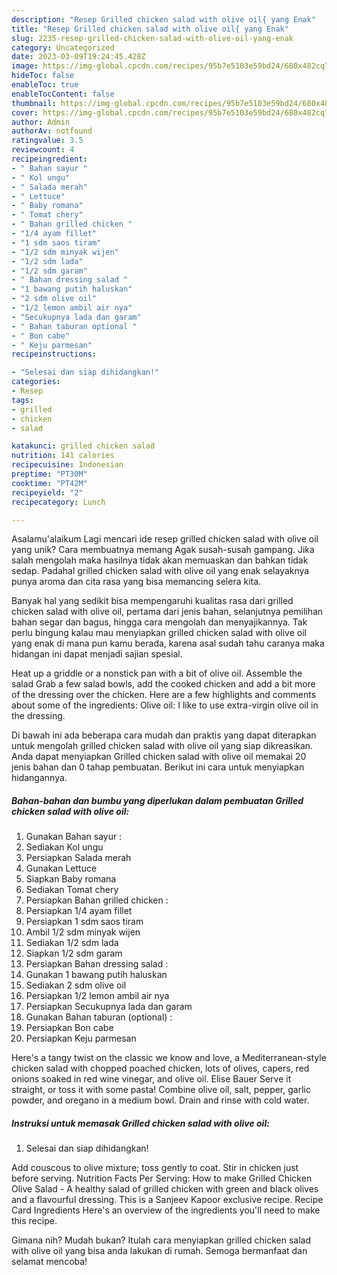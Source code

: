 ```yaml
---
description: "Resep Grilled chicken salad with olive oil{ yang Enak"
title: "Resep Grilled chicken salad with olive oil{ yang Enak"
slug: 2235-resep-grilled-chicken-salad-with-olive-oil-yang-enak
category: Uncategorized
date: 2023-03-09T19:24:45.428Z
image: https://img-global.cpcdn.com/recipes/95b7e5103e59bd24/680x482cq70/grilled-chicken-salad-with-olive-oil-foto-resep-utama.jpg
hideToc: false
enableToc: true
enableTocContent: false
thumbnail: https://img-global.cpcdn.com/recipes/95b7e5103e59bd24/680x482cq70/grilled-chicken-salad-with-olive-oil-foto-resep-utama.jpg
cover: https://img-global.cpcdn.com/recipes/95b7e5103e59bd24/680x482cq70/grilled-chicken-salad-with-olive-oil-foto-resep-utama.jpg
author: Admin
authorAv: notfound
ratingvalue: 3.5
reviewcount: 4
recipeingredient:
- " Bahan sayur "
- " Kol ungu"
- " Salada merah"
- " Lettuce"
- " Baby romana"
- " Tomat chery"
- " Bahan grilled chicken "
- "1/4 ayam fillet"
- "1 sdm saos tiram"
- "1/2 sdm minyak wijen"
- "1/2 sdm lada"
- "1/2 sdm garam"
- " Bahan dressing salad "
- "1 bawang putih haluskan"
- "2 sdm olive oil"
- "1/2 lemon ambil air nya"
- "Secukupnya lada dan garam"
- " Bahan taburan optional "
- " Bon cabe"
- " Keju parmesan"
recipeinstructions:

- "Selesai dan siap dihidangkan!"
categories:
- Resep
tags:
- grilled
- chicken
- salad

katakunci: grilled chicken salad 
nutrition: 141 calories
recipecuisine: Indonesian
preptime: "PT30M"
cooktime: "PT42M"
recipeyield: "2"
recipecategory: Lunch

---
```



Asalamu'alaikum Lagi mencari ide resep grilled chicken salad with olive oil yang unik? Cara membuatnya memang Agak susah-susah gampang. Jika salah mengolah maka hasilnya tidak akan memuaskan dan bahkan tidak sedap. Padahal grilled chicken salad with olive oil yang enak selayaknya punya aroma dan cita rasa yang bisa memancing selera kita.


Banyak hal yang sedikit bisa mempengaruhi kualitas rasa dari grilled chicken salad with olive oil, pertama dari jenis bahan, selanjutnya pemilihan bahan segar dan bagus, hingga cara mengolah dan menyajikannya. Tak perlu bingung kalau mau menyiapkan grilled chicken salad with olive oil yang enak di mana pun kamu berada, karena asal sudah tahu caranya maka hidangan ini dapat menjadi sajian spesial.

Heat up a griddle or a nonstick pan with a bit of olive oil. Assemble the salad Grab a few salad bowls, add the cooked chicken and add a bit more of the dressing over the chicken. Here are a few highlights and comments about some of the ingredients: Olive oil: I like to use extra-virgin olive oil in the dressing.


Di bawah ini ada beberapa cara mudah dan praktis yang dapat diterapkan untuk mengolah grilled chicken salad with olive oil yang siap dikreasikan. Anda dapat menyiapkan Grilled chicken salad with olive oil memakai 20 jenis bahan dan 0 tahap pembuatan. Berikut ini cara untuk menyiapkan hidangannya.

<!--inarticleads1-->

##### Bahan-bahan dan bumbu yang diperlukan dalam pembuatan Grilled chicken salad with olive oil:

1. Gunakan  Bahan sayur :
1. Sediakan  Kol ungu
1. Persiapkan  Salada merah
1. Gunakan  Lettuce
1. Siapkan  Baby romana
1. Sediakan  Tomat chery
1. Persiapkan  Bahan grilled chicken :
1. Persiapkan 1/4 ayam fillet
1. Persiapkan 1 sdm saos tiram
1. Ambil 1/2 sdm minyak wijen
1. Sediakan 1/2 sdm lada
1. Siapkan 1/2 sdm garam
1. Persiapkan  Bahan dressing salad :
1. Gunakan 1 bawang putih haluskan
1. Sediakan 2 sdm olive oil
1. Persiapkan 1/2 lemon ambil air nya
1. Persiapkan Secukupnya lada dan garam
1. Gunakan  Bahan taburan (optional) :
1. Persiapkan  Bon cabe
1. Persiapkan  Keju parmesan


Here&#39;s a tangy twist on the classic we know and love, a Mediterranean-style chicken salad with chopped poached chicken, lots of olives, capers, red onions soaked in red wine vinegar, and olive oil. Elise Bauer Serve it straight, or toss it with some pasta! Combine olive oil, salt, pepper, garlic powder, and oregano in a medium bowl. Drain and rinse with cold water. 

<!--inarticleads2-->

##### Instruksi untuk memasak Grilled chicken salad with olive oil:


1. Selesai dan siap dihidangkan!

Add couscous to olive mixture; toss gently to coat. Stir in chicken just before serving. Nutrition Facts Per Serving: How to make Grilled Chicken Olive Salad - A healthy salad of grilled chicken with green and black olives and a flavourful dressing. This is a Sanjeev Kapoor exclusive recipe. Recipe Card Ingredients Here&#39;s an overview of the ingredients you&#39;ll need to make this recipe. 

Gimana nih? Mudah bukan? Itulah cara menyiapkan grilled chicken salad with olive oil yang bisa anda lakukan di rumah. Semoga bermanfaat dan selamat mencoba!
